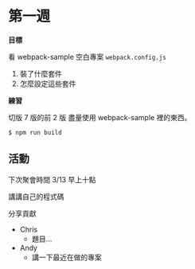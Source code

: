 # 第一週

**目標**

看 webpack-sample 空白專案 `webpack.config.js`

1. 裝了什麼套件
2. 怎麼設定這些套件

**練習**

切版 7 版的前 2 版
盡量使用 webpack-sample 裡的東西。

```
$ npm run build
```

## 活動

下次聚會時間 3/13 早上十點

講講自己的程式碼

分享貢獻

- Chris
    - 題目...
- Andy
	- 講一下最近在做的專案